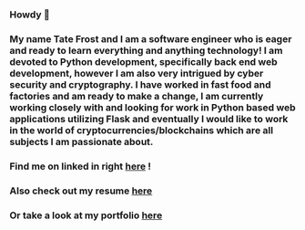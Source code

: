 ### Howdy 👋

### My name Tate Frost and I am a software engineer who is eager and ready to learn everything and anything technology! I am devoted to Python development, specifically back end web development, however I am also very intrigued by cyber security and cryptography. I have worked in fast food and factories and am ready to make a change, I am currently working closely with and looking for work in Python based web applications utilizing Flask and eventually I would like to work in the world of cryptocurrencies/blockchains which are all subjects I am passionate about.

### Find me on linked in right [here](https://www.linkedin.com/in/tate-frost/) !

### Also check out my resume [here](https://docs.google.com/document/d/12QEgAKQ3NGxJnGTcjPDemnMkYcZ9nBKsOhmGJBwvKxI/edit?usp=sharing)

### Or take a look at my portfolio [here](https://tatefrost.github.io/index.html)
<!--
**tatefrost/tatefrost** is a ✨ _special_ ✨ repository because its `README.md` (this file) appears on your GitHub profile.

Here are some ideas to get you started:

- 🔭 I’m currently working on ...
- 🌱 I’m currently learning ...
- 👯 I’m looking to collaborate on ...
- 🤔 I’m looking for help with ...
- 💬 Ask me about ...
- 📫 How to reach me: ...
- 😄 Pronouns: ...
- ⚡ Fun fact: ...
-->
